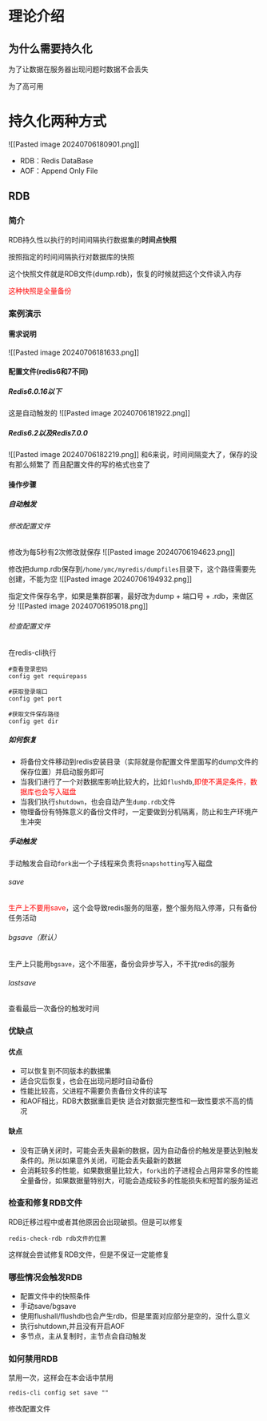 # 理论介绍
## 为什么需要持久化
为了让数据在服务器出现问题时数据不会丢失

为了高可用

# 持久化两种方式
![[Pasted image 20240706180901.png]]

* RDB：Redis DataBase
* AOF：Append Only File

## RDB
### 简介
RDB持久性以执行的时间间隔执行数据集的**时间点快照**

按照指定的时间间隔执行对数据库的快照

这个快照文件就是RDB文件(dump.rdb)，恢复的时候就把这个文件读入内存

<span style="color:rgb(255, 0, 0)">这种快照是全量备份</span> 

### 案例演示
#### 需求说明
![[Pasted image 20240706181633.png]]
#### 配置文件(redis6和7不同)
##### Redis6.0.16以下
这是自动触发的
![[Pasted image 20240706181922.png]]

##### Redis6.2以及Redis7.0.0
![[Pasted image 20240706182219.png]]
和6来说，时间间隔变大了，保存的没有那么频繁了
而且配置文件的写的格式也变了

#### 操作步骤
##### 自动触发
###### 修改配置文件
修改为每5秒有2次修改就保存
![[Pasted image 20240706194623.png]]

修改把dump.rdb保存到`/home/ymc/myredis/dumpfiles`目录下，这个路径需要先创建，不能为空
![[Pasted image 20240706194932.png]]

指定文件保存名字，如果是集群部署，最好改为dump + 端口号 + .rdb，来做区分
![[Pasted image 20240706195018.png]]

###### 检查配置文件
在redis-cli执行
```
#查看登录密码
config get requirepass
```

```
#获取登录端口
config get port
```

```
#获取文件保存路径
config get dir 
```

##### 如何恢复
* 将备份文件移动到redis安装目录（实际就是你配置文件里面写的dump文件的保存位置）并启动服务即可
* 当我们进行了一个对数据库影响比较大的，比如`flushdb`,<span style="color:rgb(255, 0, 0)">即使不满足条件，数据库也会写入磁盘</span>
* 当我们执行`shutdown`，也会自动产生`dump.rdb`文件
* 物理备份有特殊意义的备份文件时，一定要做到分机隔离，防止和生产环境产生冲突
##### 手动触发
手动触发会自动`fork`出一个子线程来负责将`snapshotting`写入磁盘
###### save
<span style="color:rgb(255, 0, 0)">生产上不要用save</span>，这个会导致redis服务的阻塞，整个服务陷入停滞，只有备份任务活动
###### bgsave（默认）
生产上只能用`bgsave`，这个不阻塞，备份会异步写入，不干扰redis的服务

###### lastsave
查看最后一次备份的触发时间

### 优缺点
#### 优点
* 可以恢复到不同版本的数据集
* 适合灾后恢复，也会在出现问题时自动备份
* 性能比较高，父进程不需要负责备份文件的读写
* 和AOF相比，RDB大数据重启更快
适合对数据完整性和一致性要求不高的情况

#### 缺点
* 没有正确关闭时，可能会丢失最新的数据，因为自动备份的触发是要达到触发条件的。所以如果意外关闭，可能会丢失最新的数据
* 会消耗较多的性能，如果数据量比较大，`fork`出的子进程会占用非常多的性能
全量备份，如果数据量特别大，可能会造成较多的性能损失和短暂的服务延迟

### 检查和修复RDB文件
RDB迁移过程中或者其他原因会出现破损。但是可以修复

```
redis-check-rdb rdb文件的位置
```
这样就会尝试修复RDB文件，但是不保证一定能修复

### 哪些情况会触发RDB
* 配置文件中的快照条件
* 手动save/bgsave
* 使用flushall/flushdb也会产生rdb，但是里面对应部分是空的，没什么意义
* 执行shutdown,并且没有开启AOF
* 多节点，主从复制时，主节点会自动触发


### 如何禁用RDB
禁用一次，这样会在本会话中禁用
```
redis-cli config set save ""
```

修改配置文件
